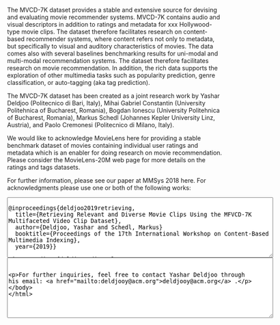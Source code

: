 The MVCD-7K dataset provides a stable and extensive source for devising and evaluating movie recommender systems. 
MVCD-7K contains audio and visual descriptors in addition to ratings and metadata for xxx Hollywood-type movie clips. 
The dataset therefore facilitates research on content-based recommender systems, where content refers not only to metadata, but specifically to visual and auditory characteristics of movies. The data comes also with several baselines benchmarking results for uni-modal and multi-modal recommendation systems. The dataset therefore facilitates research on movie recommendation. In addition, the rich data supports the exploration of other multimedia tasks such as popularity prediction, genre classification, or auto-tagging (aka tag prediction).

The MVCD-7K dataset has been created as a joint research work by Yashar Deldjoo (Politecnico di Bari, Italy), Mihai Gabriel Constantin (University Politehnica of Bucharest, Romania), Bogdan Ionescu (University Politehnica of Bucharest, Romania), Markus Schedl (Johannes Kepler University Linz, Austria), and Paolo Cremonesi (Politecnico di Milano, Italy).

We would like to acknowledge MovieLens here for providing a stable benchmark dataset of movies containing individual user ratings and metadata which is an enabler for doing research on movie recommendation. Please consider the MovieLens-20M web page for more details on the ratings and tags datasets.

For further information, please see our paper at MMSys 2018 here. For acknowledgments please use one or both of the following works:

<textarea rows="9" cols="75"> 
@inproceedings{deldjoo2019retrieving,
  title={Retrieving Relevant and Diverse Movie Clips Using the MFVCD-7K Multifaceted Video Clip Dataset},
  author={Deldjoo, Yashar and Schedl, Markus}
  booktitle={Proceedings of the 17th International Workshop on Content-Based Multimedia Indexing},
  year={2019}}

@inproceedings{deldjoomediaeval, 
title={The MediaEval 2018 Movie Recommendation Task: Recommending Movies Using Content},
author={Deldjoo, Yashar and Constantin, Mihai Gabriel and Dritsas, Athanasios and Ionescu, Bogdan and Schedl, Markus}
booktitle = {MediaEval},
year={2018}
</textarea> <textarea rows="9" cols="75"> 
For further inquiries, feel free to contact Yashar Deldjoo through his email: deldjooy@acm.org .
